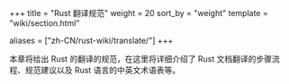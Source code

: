 +++
title = "Rust 翻译规范"
weight = 20
sort_by = "weight"
template = "wiki/section.html"

aliases = ["zh-CN/rust-wiki/translate/"]
+++

本章将给出 Rust 的翻译的规范，在这里将详细介绍了 Rust 文档翻译的步骤流程、规范建议以及 Rust 语言的中英文术语表等。